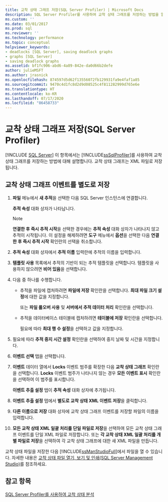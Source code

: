 ```yaml
---
title: 교착 상태 그래프 저장(SQL Server Profiler) | Microsoft Docs
description: SQL Server Profiler를 사용하여 교착 상태 그래프를 저장하는 방법을 알아봅니다. 교착 상태 그래프는 XML 파일로 저장됩니다.
ms.custom: ''
ms.date: 03/01/2017
ms.prod: sql
ms.reviewer: ''
ms.technology: performance
ms.topic: conceptual
helpviewer_keywords:
- deadlocks [SQL Server], saving deadlock graphs
- graphs [SQL Server]
- saving deadlock graphs
ms.assetid: bf1fc906-abd6-4a89-842e-da0d66b2defe
author: julieMSFT
ms.author: jrasnick
ms.openlocfilehash: 874597d5d62f13556072fb129931fa9e4faf1a85
ms.sourcegitcommit: 9470c4d1fc8d2d9d08525c4f811282999d765e6e
ms.translationtype: HT
ms.contentlocale: ko-KR
ms.lasthandoff: 07/17/2020
ms.locfileid: "86458733"
---
```

# <a name="save-deadlock-graphs-sql-server-profiler"></a>교착 상태 그래프 저장(SQL Server Profiler)
 [!INCLUDE [SQL Server](../../includes/applies-to-version/sqlserver.md)]
  이 항목에서는 [!INCLUDE[ssSqlProfiler](../../includes/sssqlprofiler-md.md)]를 사용하여 교착 상태 그래프를 저장하는 방법에 대해 설명합니다. 교착 상태 그래프는 XML 파일로 저장됩니다.  
  
## <a name="save-deadlock-graph-events-separately"></a>교착 상태 그래프 이벤트를 별도로 저장  
  
1. **파일** 메뉴에서 **새 추적**을 선택한 다음 SQL Server 인스턴스에 연결합니다.  
  
     **추적 속성** 대화 상자가 나타납니다.  
  
    > [!NOTE]  
    >  **연결한 후 즉시 추적 시작**을 선택한 경우에는 **추적 속성** 대화 상자가 나타나지 않고 추적이 시작됩니다. 이 설정을 해제하려면 **도구** 메뉴에서 **옵션**을 선택한 다음 **연결한 후 즉시 추적 시작** 확인란의 선택을 취소합니다.  
  
2. **추적 속성** 대화 상자에서 **추적 이름** 입력란에 추적의 이름을 입력합니다.  
  
3. **템플릿 사용** 목록에서 추적의 기반이 되는 추적 템플릿을 선택합니다. 템플릿을 사용하지 않으려면 **비어 있음**을 선택합니다.  
  
4. 다음 중 하나를 수행합니다.  
  
    -   추적을 파일에 캡처하려면 **파일에 저장** 확인란을 선택합니다. **최대 파일 크기 설정**에 대한 값을 지정합니다.  
  
         또는 **파일 롤오버 사용** 및 **서버에서 추적 데이터 처리** 확인란을 선택합니다. 
  
    -   추적을 데이터베이스 테이블에 캡처하려면 **테이블에 저장** 확인란을 선택합니다.  
  
         필요에 따라 **최대 행 수 설정**을 선택하고 값을 지정합니다.  
  
5. 필요에 따라 **추적 중지 시간 설정** 확인란을 선택하여 중지 날짜 및 시간을 지정합니다. 
  
6. **이벤트 선택** 탭을 선택합니다.  
  
7. **이벤트** 데이터 열에서 **Locks** 이벤트 범주를 확장한 다음 **교착 상태 그래프** 확인란을 선택합니다. **Locks** 이벤트 범주가 나타나지 않는 경우 **모든 이벤트 표시** 확인란을 선택하여 이 범주를 표시합니다.  
  
     **이벤트 추출 설정** 탭이 **추적 속성** 대화 상자에 추가됩니다.  
  
8. **이벤트 추출 설정** 탭에서 **별도로 교착 상태 XML 이벤트 저장**을 클릭합니다.  
  
9. **다른 이름으로 저장** 대화 상자에 교착 상태 그래프 이벤트를 저장할 파일의 이름을 입력합니다.  
  
10. **모든 교착 상태 XML 일괄 처리를 단일 파일로 저장**을 선택하여 모든 교착 상태 그래프 이벤트를 단일 XML 파일로 저장합니다. 또는 **각 교착 상태 XML 일괄 처리를 개별 파일로 저장**을 선택하여 각 교착 상태 그래프에 대한 새 XML 파일을 만듭니다.  
  
 교착 상태 파일을 저장한 다음 [!INCLUDE[ssManStudioFull](../../includes/ssmanstudiofull-md.md)]에서 파일을 열 수 있습니다. 자세한 내용은 [교착 상태 파일 열기, 보기 및 인쇄&#40;SQL Server Management Studio&#41;](../../relational-databases/performance/open-view-and-print-a-deadlock-file-sql-server-management-studio.md)를 참조하세요.  
  
## <a name="see-also"></a>참고 항목  
 [SQL Server Profiler를 사용하여 교착 상태 분석](../../tools/sql-server-profiler/analyze-deadlocks-with-sql-server-profiler.md)  
  
  
